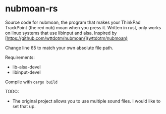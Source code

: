 # nubmoan-rs

Source code for nubmoan, the program that makes your ThinkPad TrackPoint (the red nub) moan when you press it. Written in rust, only works on linux systems that use libinput and alsa. Inspired by [https://github.com/wttdotm/nubmoan/](wttdotm/nubmoan)


Change line 65 to match your own absolute file path.


Requirements:
- lib-alsa-devel
- libinput-devel

Compile with `cargo build`

TODO:
- The original project allows you to use multiple sound files. I would like to set that up.
